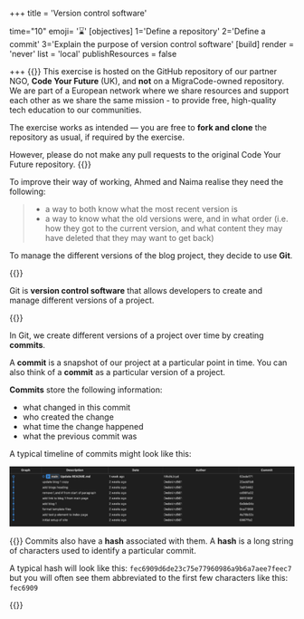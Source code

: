 +++
title = 'Version control software'

time="10"
emoji= '⌛'
[objectives]
1='Define a repository'
2='Define a commit'
3='Explain the purpose of version control software'
[build]
  render = 'never'
  list = 'local'
  publishResources = false

+++
{{<note title="📌 Disclaimer">}}
This exercise is hosted on the GitHub repository of our partner NGO, **Code Your Future** (UK), and **not** on a MigraCode-owned repository.
We are part of a European network where we share resources and support each other as we share the same mission -  to provide free, high-quality tech education to our communities.

The exercise works as intended — you are free to **fork and clone** the repository as usual, if required by the exercise.

However, please do not make any pull requests to the original Code Your Future repository.
{{</note>}}

To improve their way of working, Ahmed and Naima realise they need the following:

> - a way to both know what the most recent version is
> - a way to know what the old versions were, and in what order (i.e. how they got to the current version, and what content they may have deleted that they may want to get back)

To manage the different versions of the blog project, they decide to use **Git**.

{{<note type="definition" title="definition: Git">}}

Git is **version control software** that allows developers to create and manage different versions of a project.

{{</note>}}

In Git, we create different versions of a project over time by creating **commits**.

A **commit** is a snapshot of our project at a particular point in time. You can also think of a **commit** as a particular version of a project.

**Commits** store the following information:

- what changed in this commit
- who created the change
- what time the change happened
- what the previous commit was

A typical timeline of commits might look like this:

![commit-history](commit-history-relative-dates.png)

{{<note type="note" title="Commit hashes">}}
Commits also have a **hash** associated with them. A **hash** is a long string of characters used to identify a particular commit.

A typical hash will look like this: `fec6909d6de23c75e77960986a9b6a7aee7feec7` but you will often see them abbreviated to the first few characters like this: `fec6909`

{{</note>}}
